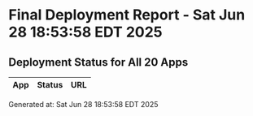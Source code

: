 # Final Deployment Report - Sat Jun 28 18:53:58 EDT 2025

## Deployment Status for All 20 Apps

| App | Status | URL |
|-----|--------|-----|

Generated at: Sat Jun 28 18:53:58 EDT 2025
